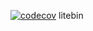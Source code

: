 [![codecov](https://codecov.io/gh/aurora-dot/litebin/branch/main/graph/badge.svg?token=L5YSFYJA5J)](https://codecov.io/gh/aurora-dot/litebin)
litebin
